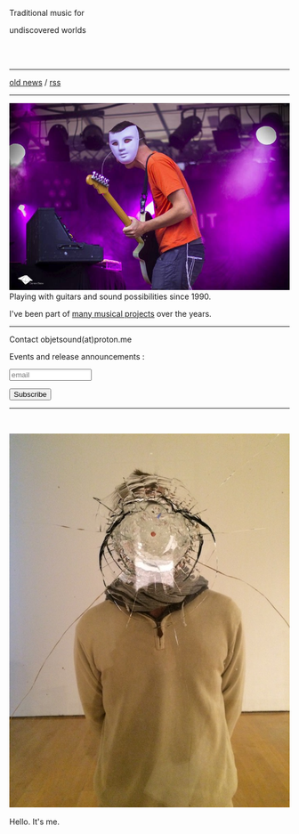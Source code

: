 Traditional music for

undiscovered worlds

<br/>
<br/>

---

<!--NEWS-->

[old news](old.html) / [rss](rss.xml)

---

[![stage](image/keiko3.jpg)](image/high/keiko3.jpg) Playing with guitars and
sound possibilities since 1990.

I've been part of [many musical projects](project.html) over the years.

---

Contact objetsound(at)proton.me

Events and release announcements :

<form style="text-align:left;" action="https://tinyletter.com/objet" method="post" target="popupwindow" onsubmit="window.open('https://tinyletter.com/objet', 'popupwindow', 'scrollbars=yes,width=800,height=600');return true"><p><input type="text" style="width:140px" name="email" id="tlemail" placeholder="email"/></p><input type="hidden" value="1" name="embed"/><input type="submit" value="Subscribe" /></form>

<!--CONCERT-->

---

<br/>

![me](image/me.jpg)

Hello. It's me.
